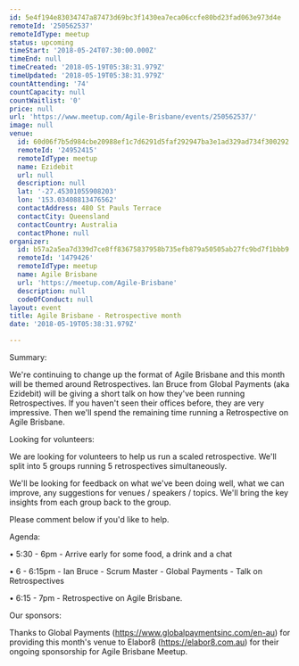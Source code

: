 ```yaml
---
id: 5e4f194e83034747a87473d69bc3f1430ea7eca06ccfe80bd23fad063e973d4e
remoteId: '250562537'
remoteIdType: meetup
status: upcoming
timeStart: '2018-05-24T07:30:00.000Z'
timeEnd: null
timeCreated: '2018-05-19T05:38:31.979Z'
timeUpdated: '2018-05-19T05:38:31.979Z'
countAttending: '74'
countCapacity: null
countWaitlist: '0'
price: null
url: 'https://www.meetup.com/Agile-Brisbane/events/250562537/'
image: null
venue:
  id: 60d06f7b5d984cbe20988ef1c7d6291d5faf292947ba3e1ad329ad734f300292
  remoteId: '24952415'
  remoteIdType: meetup
  name: Ezidebit
  url: null
  description: null
  lat: '-27.45301055908203'
  lon: '153.03408813476562'
  contactAddress: 480 St Pauls Terrace
  contactCity: Queensland
  contactCountry: Australia
  contactPhone: null
organizer:
  id: b57a2a5ea7d339d7ce8ff83675837958b735efb879a50505ab27fc9bd7f1bbb9
  remoteId: '1479426'
  remoteIdType: meetup
  name: Agile Brisbane
  url: 'https://meetup.com/Agile-Brisbane'
  description: null
  codeOfConduct: null
layout: event
title: Agile Brisbane - Retrospective month
date: '2018-05-19T05:38:31.979Z'

---
```

<p>Summary:</p> <p>We're continuing to change up the format of Agile Brisbane and this month will be themed around Retrospectives. Ian Bruce from Global Payments (aka Ezidebit) will be giving a short talk on how they've been running Retrospectives. If you haven't seen their offices before, they are very impressive. Then we'll spend the remaining time running a Retrospective on Agile Brisbane.</p> <p>Looking for volunteers:</p> <p>We are looking for volunteers to help us run a scaled retrospective. We'll split into 5 groups running 5 retrospectives simultaneously.</p> <p>We'll be looking for feedback on what we've been doing well, what we can improve, any suggestions for venues / speakers / topics. We'll bring the key insights from each group back to the group.</p> <p>Please comment below if you'd like to help.</p> <p>Agenda:</p> <p>• 5:30 - 6pm - Arrive early for some food, a drink and a chat</p> <p>• 6 - 6:15pm - Ian Bruce - Scrum Master - Global Payments - Talk on Retrospectives</p> <p>• 6:15 - 7pm - Retrospective on Agile Brisbane.</p> <p>Our sponsors:</p> <p>Thanks to Global Payments (<a href="https://www.globalpaymentsinc.com/en-au" class="linkified">https://www.globalpaymentsinc.com/en-au</a>) for providing this month's venue to Elabor8 (<a href="https://elabor8.com.au" class="linkified">https://elabor8.com.au</a>) for their ongoing sponsorship for Agile Brisbane Meetup.</p>
